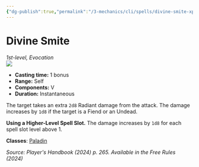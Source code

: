 ```yaml
---
{"dg-publish":true,"permalink":"/3-mechanics/cli/spells/divine-smite-xphb/","tags":["ttrpg-cli/compendium/src/5e/xphb","ttrpg-cli/spell/class/paladin","ttrpg-cli/spell/level/1st-level","ttrpg-cli/spell/school/evocation"],"created":"2025-02-22T12:02:28.420-05:00","updated":"2025-02-24T23:04:14.843-05:00"}
---
```


# Divine Smite
*1st-level, Evocation*  
![](3-Mechanics/CLI/spells/img/divine-smite.webp#right)

- **Casting time:** 1 bonus
- **Range:** Self
- **Components:** V
- **Duration:** Instantaneous

The target takes an extra `2d8` Radiant damage from the attack. The damage increases by `1d8` if the target is a Fiend or an Undead.

**Using a Higher-Level Spell Slot.** The damage increases by `1d8` for each spell slot level above 1.

**Classes**: [Paladin](list-spells-classes-paladin)

*Source: Player's Handbook (2024) p. 265. Available in the Free Rules (2024)*
